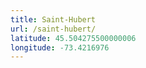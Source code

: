 ```yaml
---
title: Saint-Hubert
url: /saint-hubert/
latitude: 45.504275500000006
longitude: -73.4216976
---
```


